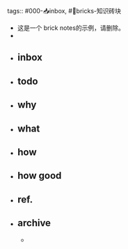 tags:: #000-📥inbox, #🧱bricks-知识砖块

- 这是一个 brick notes的示例，请删除。
- 
- ## inbox
- ## todo
- ## why
- ## what
- ## how
- ## how good
- ## ref.
- ## archive
	-
